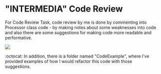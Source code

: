#  "INTERMEDIA" Code  Review

For Code Review Task, code review by me is done by commenting into Processor class
code - by making notes about some weaknesses into code and also there are some suggestions for making code more readable and performative.

![](https://media4.giphy.com/media/f3iwJFOVOwuy7K6FFw/giphy.gif?cid=ecf05e47iiu8crgsiiysh2h393jj95ybn30bmb9fgo7vtfmr&ep=v1_gifs_related&rid=giphy.gif&ct=g)


:octocat: In addition, there is a folder named "CodeExample", where I've provided examples of how I would refactor this code with those suggestions.


